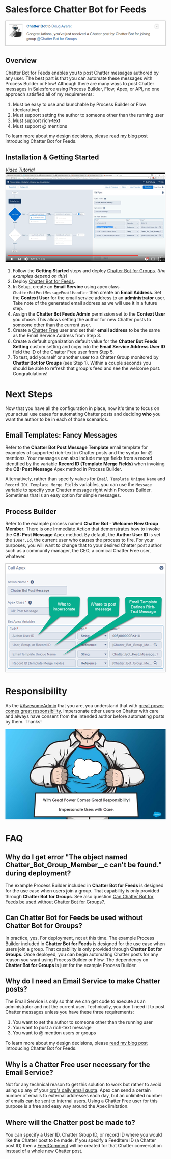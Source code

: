 Salesforce Chatter Bot for Feeds
================================

![image](/images/chatter-bot-post-message.png)

Overview
--------

Chatter Bot for Feeds enables you to post Chatter messages authored by any user. The best part is that you can automate these messages with Process Builder or Flow!
Although there are many ways to post Chatter messages in Salesforce using Process Builder, Flow, Apex, or API, no one approach satisfied all of my requirements:

1. Must be easy to use and launchable by Process Builder or Flow (declarative)
2. Must support setting the author to someone other than the running user
3. Must support rich-text
4. Must support @ mentions

To learn more about my design decisions, please [read my blog post](https://douglascayers.com/2017/01/15/chatter-bot-for-feeds/) introducing Chatter Bot for Feeds.


Installation & Getting Started
------------------------------

*Video Tutorial*
[![getting-started-video](/images/chatter-bot-getting-started-video.png)](https://www.youtube.com/watch?v=5Ls-S8DS8Vs "Video Tutorial")

1. Follow the **Getting Started** steps and deploy [Chatter Bot for Groups](https://github.com/DouglasCAyers/salesforce-chatter-bot-groups#overview). *(the examples depend on this)*
2. Deploy [Chatter Bot for Feeds](https://githubsfdeploy.herokuapp.com/).
3. In Setup, create an **Email Service** using apex class `ChatterBotPostMessageEmailHandler` then create an **Email Address**. Set the **Context User** for the email service address to an **administrator** user. Take note of the generated email address as we will use it in a future step.
4. Assign the **Chatter Bot Feeds Admin** permission set to the **Context User** you chose. This allows setting the author for new Chatter posts to someone other than the current user.
5. Create a [Chatter Free](https://help.salesforce.com/articleView?id=users_license_types_chatter.htm&type=0&language=en_US) user and set their **email address** to be the same as the Email Service Address from Step 3.
6. Create a default organization default value for the **Chatter Bot Feeds Setting** custom setting and copy into the **Email Service Address User ID** field the ID of the Chatter Free user from Step 5.
7. To test, add yourself or another user to a Chatter Group monitored by **Chatter Bot for Groups** (see Step 1). Within a couple seconds you should be able to refresh that group's feed and see the welcome post. Congratulations!


Next Steps
==========

Now that you have all the configuration in place, now it's time to focus on your actual use cases for automating Chatter posts and deciding **who** you want the author to be in each of those scenarios.


Email Templates: Fancy Messages
-------------------------------

Refer to the **Chatter Bot Post Message Template** email template for examples of supported rich-text in Chatter posts and the syntax for @ mentions. Your messages can also include merge fields from a record identified by the variable **Record ID (Template Merge Fields)** when invoking the **CB: Post Message** Apex method in Process Builder.

Alternatively, rather than specify values for `Email Template Unique Name` and `Record ID( Template Merge Fields` variables, you can use the `Message` variable to specify your Chatter message right within Process Builder. Sometimes that is an easy option for simple messages.


Process Builder
---------------

Refer to the example process named **Chatter Bot - Welcome New Group Member**. There is one Immediate Action that demonstrates how to invoke the **CB: Post Message** Apex method. By default, the **Author User ID** is set the `$User.Id`, the current user who causes the process to fire. For your purposes, you will want to change that to your desired Chatter post author such as a community manager, the CEO, a comical Chatter Free user, whatever.

![image](/images/chatter-bot-post-message-process-builder.png)


Responsibility
==============

As the [#AwesomeAdmin](https://twitter.com/hashtag/awesomeadmin) that you are, you understand that with [great power comes great responsibility](http://www.slideshare.net/Salesforce/appexchange-super-hero-3). Impersonate other users on Chatter with care and always have consent from the intended author before automating posts by them. Thanks!

![image](/images/impersonate-user-with-care-superpower.png)


FAQ
===

Why do I get error "The object named Chatter_Bot_Group_Member__c can't be found." during deployment?
----------------------------------------------------------------------------------------------------

The example Process Builder included in **Chatter Bot for Feeds** is designed for the use case when users join a group. That capability is only provided through **Chatter Bot for Groups**.
See also question [Can Chatter Bot for Feeds be used without Chatter Bot for Groups?](#can-chatter-bot-for-feeds-be-used-without-chatter-bot-for-groups).


Can Chatter Bot for Feeds be used without Chatter Bot for Groups?
-----------------------------------------------------------------

In practice, yes. For deployment, not at this time. The example Process Builder included in **Chatter Bot for Feeds** is designed for the use case when users join a group. That capability is only provided through **Chatter Bot for Groups**.
Once deployed, you can begin automating Chatter posts for any reason you want using Process Builder or Flow. The dependency on **Chatter Bot for Groups** is just for the example Process Builder.


Why do I need an Email Service to make Chatter posts?
-----------------------------------------------------

The Email Service is only so that we can get code to execute as an administrator and not the current user. Technically, you don't need it to post Chatter messages unless you have these three requirements:

1. You want to set the author to someone other than the running user
2. You want to post a rich-text message
3. You want to @ mention users or groups

To learn more about my design decisions, please [read my blog post](https://douglascayers.com/2017/01/15/chatter-bot-for-feeds/) introducing Chatter Bot for Feeds.


Why is a Chatter Free user necessary for the Email Service?
-----------------------------------------------------------

Not for any technical reason to get this solution to work but rather to avoid using up any of your [org's daily email quota](https://developer.salesforce.com/docs/atlas.en-us.salesforce_app_limits_cheatsheet.meta/salesforce_app_limits_cheatsheet/salesforce_app_limits_platform_email.htm).
Apex can send a certain number of emails to external addresses each day, but an unlimited number of emails can be sent to internal users. Using a Chatter Free user for this purpose is a free and easy way around the Apex limitation.


Where will the Chatter post be made to?
---------------------------------------

You can specify a User ID, Chatter Group ID, or record ID where you would like the Chatter post to be made. If you specify a FeedItem ID (a Chatter post ID) then a [FeedComment](https://developer.salesforce.com/docs/atlas.en-us.api.meta/api/sforce_api_objects_feedcomment.htm) will be created for that Chatter conversation instead of a whole new Chatter post.
